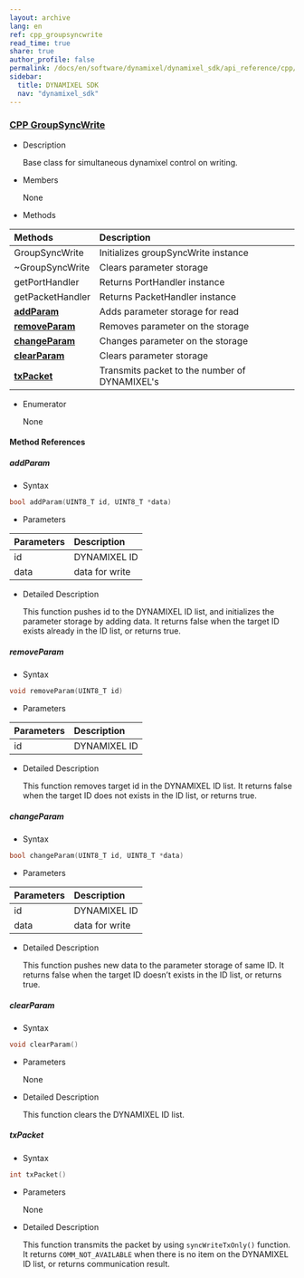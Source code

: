 ```yaml
---
layout: archive
lang: en
ref: cpp_groupsyncwrite
read_time: true
share: true
author_profile: false
permalink: /docs/en/software/dynamixel/dynamixel_sdk/api_reference/cpp/cpp_groupsyncwrite/
sidebar:
  title: DYNAMIXEL SDK
  nav: "dynamixel_sdk"
---
```


<style>body {counter-reset: h1 6 !important;}</style>
<div style="counter-reset: h2 2"></div>
<div style="counter-reset: h3 7"></div>

<!--[dummy Header 1]>
  <h1 id="api-reference"><a href="#api-reference">API Reference</a></h1>
  <h2 id="cpp"><a href="#cpp">CPP</a></h2>
<![end dummy Header 1]-->

### [CPP GroupSyncWrite](#cpp-groupsyncwrite)

- Description

  Base class for simultaneous dynamixel control on writing.

- Members

  None


- Methods

| Methods                         | Description                                  |
|:--------------------------------|:---------------------------------------------|
| GroupSyncWrite                  | Initializes groupSyncWrite instance          |
| ~GroupSyncWrite                 | Clears parameter storage                     |
| getPortHandler                  | Returns PortHandler instance                 |
| getPacketHandler                | Returns PacketHandler instance               |
| **[addParam](#addparam)**       | Adds parameter storage for read              |
| **[removeParam](#removeparam)** | Removes parameter on the storage             |
| **[changeParam](#changeparam)** | Changes parameter on the storage             |
| **[clearParam](#clearparam)**   | Clears parameter storage                     |
| **[txPacket](#txpacket)**       | Transmits packet to the number of DYNAMIXEL's |



- Enumerator

  None

#### Method References

##### addParam
- Syntax
``` cpp
bool addParam(UINT8_T id, UINT8_T *data)
```
- Parameters

| Parameters | Description    |
|:-----------|:---------------|
| id         | DYNAMIXEL ID   |
| data       | data for write |

- Detailed Description

   This function pushes id to the DYNAMIXEL ID list, and initializes the parameter storage by adding data. It returns false when the target ID exists already in the ID list, or returns true.


##### removeParam
- Syntax
``` cpp
void removeParam(UINT8_T id)
```
- Parameters

| Parameters | Description  |
|:-----------|:-------------|
| id         | DYNAMIXEL ID |

- Detailed Description

   This function removes target id in the DYNAMIXEL ID list. It returns false when the target ID does not exists in the ID list, or returns true.


##### changeParam
- Syntax
``` cpp
bool changeParam(UINT8_T id, UINT8_T *data)
```
- Parameters

| Parameters | Description    |
|:-----------|:---------------|
| id         | DYNAMIXEL ID   |
| data       | data for write |


- Detailed Description

   This function pushes new data to the parameter storage of same ID. It returns false when the target ID doesn’t exists in the ID list, or returns true.


##### clearParam
- Syntax
``` cpp
void clearParam()
```
- Parameters

   None

- Detailed Description

   This function clears the DYNAMIXEL ID list.


##### txPacket
- Syntax
``` cpp
int txPacket()
```
- Parameters

   None

- Detailed Description

   This function transmits the packet by using `syncWriteTxOnly()` function. It returns `COMM_NOT_AVAILABLE` when there is no item on the DYNAMIXEL ID list, or returns communication result.
